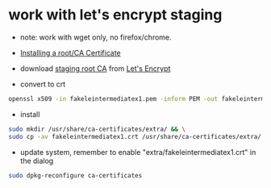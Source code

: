 # work with let's encrypt staging

* note: work with wget only, no firefox/chrome.

* [Installing a root/CA Certificate](https://askubuntu.com/a/94861/969264)

* download [staging root CA](https://letsencrypt.org/certs/fakeleintermediatex1.pem) from [Let's Encrypt](https://letsencrypt.org/docs/staging-environment/)

* convert to crt

```bash
openssl x509 -in fakeleintermediatex1.pem -inform PEM -out fakeleintermediatex1.crt
```

* install

```bash
sudo mkdir /usr/share/ca-certificates/extra/ && \
sudo cp -av fakeleintermediatex1.crt /usr/share/ca-certificates/extra/
```

* update system, remember to enable "extra/fakeleintermediatex1.crt" in the dialog

```bash
sudo dpkg-reconfigure ca-certificates
```
